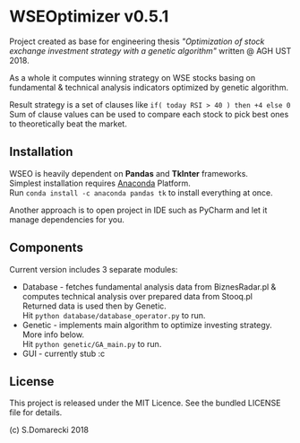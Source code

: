 # WSEOptimizer v0.5.1
Project created as base for engineering thesis _"Optimization of stock exchange investment strategy with a genetic algorithm"_ written @ AGH UST 2018.

As a whole it computes winning strategy on WSE stocks basing on fundamental & technical analysis indicators optimized by genetic algorithm.

Result strategy is a set of clauses like `if( today RSI > 40 ) then +4 else 0`\
Sum of clause values can be used to compare each stock to pick best ones to theoretically beat the market.

## Installation

WSEO is heavily dependent on **Pandas** and **TkInter** frameworks.\
Simplest installation requires [Anaconda](https://www.anaconda.com/) Platform.\
Run `conda install -c anaconda pandas tk` to install everything at once.

Another approach is to open project in IDE such as PyCharm and let it manage dependencies for you.

## Components

Current version includes 3 separate modules:
* Database - fetches fundamental analysis data from BiznesRadar.pl & computes technical analysis over prepared data from Stooq.pl\
Returned data is used then by Genetic.\
Hit `python database/database_operator.py` to run.
* Genetic - implements main algorithm to optimize investing strategy.\
More info below.\
Hit `python genetic/GA_main.py` to run.
* GUI - currently stub :c

## License

This project is released under the MIT Licence. See the bundled LICENSE file for details.

(c) S.Domarecki 2018